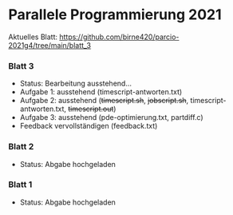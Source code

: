 # Parallele Programmierung 2021
Aktuelles Blatt: https://github.com/birne420/parcio-2021g4/tree/main/blatt_3
### Blatt 3
- Status: Bearbeitung ausstehend...
- Aufgabe 1: ausstehend (timescript-antworten.txt)
- Aufgabe 2: ausstehend (~~timescript.sh~~, ~~jobscript.sh~~, timescript-antworten.txt, ~~timescript.out~~)
- Aufgabe 3: ausstehend (pde-optimierung.txt, partdiff.c)
- Feedback vervollständigen (feedback.txt)
### Blatt 2
- Status: Abgabe hochgeladen
### Blatt 1
- Status: Abgabe hochgeladen
